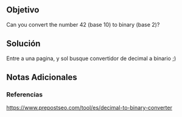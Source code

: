 ## Objetivo 

Can you convert the number 42 (base 10) to binary (base 2)?
## Solución  

Entre a una pagina, y sol busque convertidor de decimal a binario ;)

## Notas Adicionales 

### Referencias
https://www.prepostseo.com/tool/es/decimal-to-binary-converter
